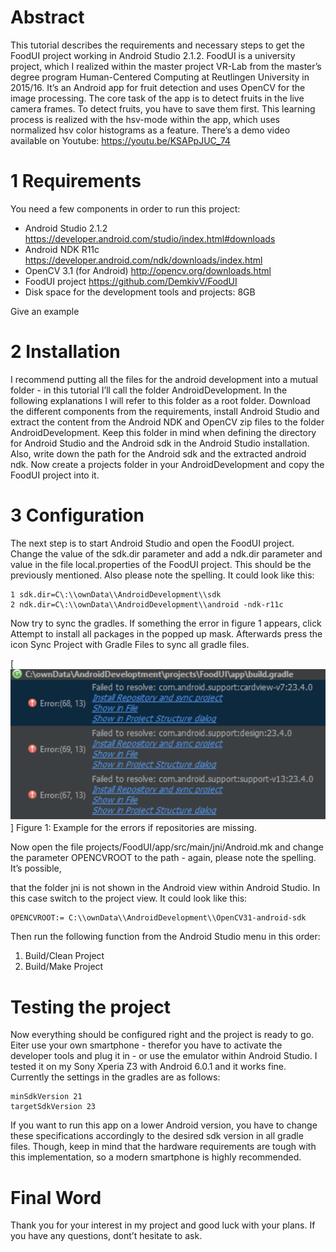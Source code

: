 # Abstract

This tutorial describes the requirements and necessary steps to get the FoodUI
project working in Android Studio 2.1.2. FoodUI is a university project, which I realized within the master project VR-Lab from the master’s degree program Human-Centered Computing at Reutlingen University in 2015/16.
It’s an Android app for fruit detection and uses OpenCV for the image processing. The core task of the app is to detect fruits in the live camera frames. To detect fruits, you have to save them first. This learning process is realized with the hsv-mode within the app, which uses normalized hsv color histograms as a feature. There’s a demo video available on Youtube: https://youtu.be/KSAPpJUC_74

# 1 Requirements

You need a few components in order to run this project:
* Android Studio 2.1.2
https://developer.android.com/studio/index.html#downloads
* Android NDK R11c
https://developer.android.com/ndk/downloads/index.html
* OpenCV 3.1 (for Android)
http://opencv.org/downloads.html
* FoodUI project
https://github.com/DemkivV/FoodUI
* Disk space for the development tools and projects: 8GB



Give an example


# 2 Installation

I recommend putting all the files for the android development into a mutual folder - in this tutorial I’ll call the folder AndroidDevelopment. In the following explanations I will refer to this folder as a root folder.
Download the different components from the requirements, install Android Studio and extract the content from the Android NDK and OpenCV zip files to the folder AndroidDevelopment. Keep this folder in mind when defining the directory for Android Studio and the Android sdk in the Android Studio installation. Also, write down the path for the Android sdk and the extracted android ndk.
Now create a projects folder in your AndroidDevelopment and copy the FoodUI
project into it.

# 3 Configuration

The next step is to start Android Studio and open the FoodUI project. Change the
value of the sdk.dir parameter and add a ndk.dir parameter and value in the file
local.properties of the FoodUI project. This should be the previously mentioned.
Also please note the spelling.
It could look like this:

```
1 sdk.dir=C\:\\ownData\\AndroidDevelopment\\sdk
2 ndk.dir=C\:\\ownData\\AndroidDevelopment\\android -ndk-r11c
```

Now try to sync the gradles. If something the error in figure 1 appears, click Attempt to install all packages in the popped up mask. Afterwards press the icon Sync Project with Gradle Files to sync all gradle files.


[![Screen Shot](_readme_images/sync_error.png)]
Figure 1: Example for the errors if repositories are missing.

Now open the file projects/FoodUI/app/src/main/jni/Android.mk and change the
parameter OPENCVROOT to the path - again, please note the spelling. It’s possible,

that the folder jni is not shown in the Android view within Android Studio. In
this case switch to the project view.
It could look like this:

```
OPENCVROOT:= C:\\ownData\\AndroidDevelopment\\OpenCV31-android-sdk
```

Then run the following function from the Android Studio menu in this order:
1. Build/Clean Project
2. Build/Make Project

# Testing the project

Now everything should be configured right and the project is ready to go. Eiter use your own smartphone - therefor you have to activate the developer tools and plug it in - or use the emulator within Android Studio. I tested it on my Sony Xperia Z3 with Android 6.0.1 and it works fine. Currently the settings in the gradles are as follows:

```
minSdkVersion 21
targetSdkVersion 23
```

If you want to run this app on a lower Android version, you have to change these
specifications accordingly to the desired sdk version in all gradle files. Though, keep in mind that the hardware requirements are tough with this implementation, so a modern smartphone is highly recommended.

# Final Word
Thank you for your interest in my project and good luck with your plans. If you
have any questions, dont’t hesitate to ask.
